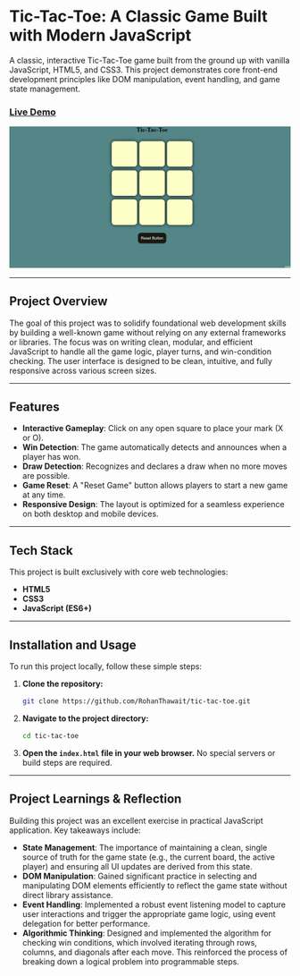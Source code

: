# Tic-Tac-Toe: A Classic Game Built with Modern JavaScript

A classic, interactive Tic-Tac-Toe game built from the ground up with vanilla JavaScript, HTML5, and CSS3. This project demonstrates core front-end development principles like DOM manipulation, event handling, and game state management.

### [**Live Demo**](https://rohanthawait.github.io/tic-tac-toe/)


<p align="center">
  <img src="tic-tac-toe.gif" alt="Tic-Tac-Toe Gameplay Demo" width="600">
</p>

-----

## Project Overview

The goal of this project was to solidify foundational web development skills by building a well-known game without relying on any external frameworks or libraries. The focus was on writing clean, modular, and efficient JavaScript to handle all the game logic, player turns, and win-condition checking. The user interface is designed to be clean, intuitive, and fully responsive across various screen sizes.

-----

## Features

  * **Interactive Gameplay**: Click on any open square to place your mark (X or O).
  * **Win Detection**: The game automatically detects and announces when a player has won. 
  * **Draw Detection**: Recognizes and declares a draw when no more moves are possible. 
  * **Game Reset**: A "Reset Game" button allows players to start a new game at any time. 
  * **Responsive Design**: The layout is optimized for a seamless experience on both desktop and mobile devices.

-----

## Tech Stack

This project is built exclusively with core web technologies:

  * **HTML5**
  * **CSS3**
  * **JavaScript (ES6+)**

-----

## Installation and Usage

To run this project locally, follow these simple steps:

1.  **Clone the repository:**
    ```bash
    git clone https://github.com/RohanThawait/tic-tac-toe.git
    ```
2.  **Navigate to the project directory:**
    ```bash
    cd tic-tac-toe
    ```
3.  **Open the `index.html` file in your web browser.** No special servers or build steps are required.

-----

## Project Learnings & Reflection

Building this project was an excellent exercise in practical JavaScript application. Key takeaways include:

  * **State Management**: The importance of maintaining a clean, single source of truth for the game state (e.g., the current board, the active player) and ensuring all UI updates are derived from this state.
  * **DOM Manipulation**: Gained significant practice in selecting and manipulating DOM elements efficiently to reflect the game state without direct library assistance.
  * **Event Handling**: Implemented a robust event listening model to capture user interactions and trigger the appropriate game logic, using event delegation for better performance.
  * **Algorithmic Thinking**: Designed and implemented the algorithm for checking win conditions, which involved iterating through rows, columns, and diagonals after each move. This reinforced the process of breaking down a logical problem into programmable steps.
